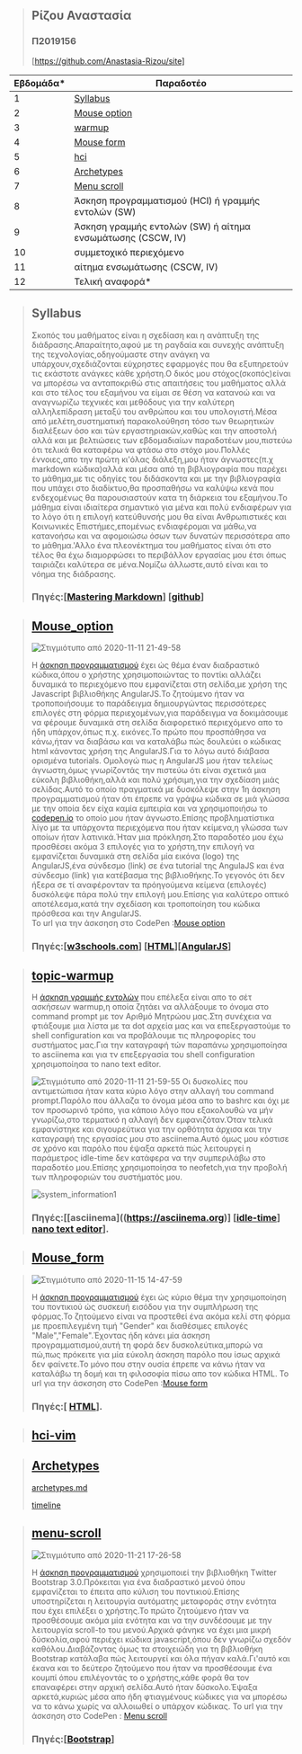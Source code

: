>## **Ρίζου Αναστασία**
>
>### **Π2019156**
> 
>[https://github.com/Anastasia-Rizou/site]

| Εβδομάδα* | Παραδοτέο |
| --- | --- |
| 1 | [Syllabus](#Syllabus) |
| 2 |[Mouse option ](#Mouse_option) |
| 3 | [warmup](#topic-warmup) |
| 4 | [Mouse form ](#Mouse_form) |
| 5 |[hci](#hci-vim)   |
| 6 |[Archetypes](#Archetypes)|
| 7 |[Menu scroll](#menu-scroll)|
| 8 | Άσκηση προγραμματισμού (HCI) ή γραμμής εντολών (SW) |
| 9 | Άσκηση γραμμής εντολών (SW) ή αίτημα ενσωμάτωσης (CSCW, IV) |
| 10 | συμμετοχικό περιεχόμενο |
| 11 | αίτημα ενσωμάτωσης (CSCW, IV) |
| 12 | Τελική αναφορά* |



> ## Syllabus
> Σκοπός του μαθήματος είναι η σχεδίαση και η ανάπτυξη της διάδρασης.Απαραίτητο,αφού με τη ραγδαία και συνεχής ανάπτυξη της τεχνολογίας,οδηγούμαστε στην ανάγκη να υπάρχουν,σχεδιάζονται εύχρηστες εφαρμογές που θα εξυπηρετούν τις εκάστοτε ανάγκες κάθε χρήστη.Ο δικός μου στόχος(σκοπός)είναι να μπορέσω να ανταποκριθώ στις απαιτήσεις του μαθήματος αλλά και στο τέλος του εξαμήνου να είμαι σε θέση να κατανοώ και να αναγνωρίζω τεχνικές και μεθόδους για την καλύτερη αλληλεπίδραση μεταξύ του ανθρώπου και του υπολογιστή.Μέσα από μελέτη,συστηματική παρακολούθηση τόσο των θεωρητικών διαλέξεων όσο και τών εργαστηριακών,καθώς και την αποστολή αλλά και με βελτιώσεις των εβδομαδιαίων παραδοτέων μου,πιστεύω ότι τελικά θα καταφέρω να φτάσω στο στόχο μου.Πολλές έννοιες,απο την πρώτη κι'όλας διάλεξη,μου ήταν άγνωστες(π.χ markdown κώδικα)αλλά και μέσα από τη βιβλιογραφία που παρέχει το μάθημα,με τις οδηγίες του διδάσκοντα και με την βιβλιογραφία που υπάχει στο διαδίκτυο,θα προσπαθήσω να καλύψω κενά που ενδεχομένως θα παρουσιαστούν κατα τη διάρκεια του εξαμήνου.Το μάθημα είναι ιδιαίτερα σημαντικό για μένα και πολύ ενδιαφέρων για το λόγο ότι η επιλογή κατεύθυνσής μου θα είναι Ανθρωπιστικές και Κοινωνικές Επιστήμες,επομένως ενδιαφέρομαι να μάθω,να κατανοήσω και να αφομοιώσω όσων των δυνατών περισσότερα απο το μάθημα.'Αλλο ένα πλεονέκτημα του μαθήματος είναι ότι στο τέλος θα έχω διαμορφώσει το περιβάλλον εργασίας μου έτσι όπως ταιριάζει καλύτερα σε μένα.Νομίζω άλλωστε,αυτό είναι και το νόημα της διάδρασης. 
> ### Πηγές:[[Mastering Markdown](https://guides.github.com/features/mastering-markdown/)] [[github](https://github.com/)]

> ## [Mouse_option](https://github.com/Anastasia-Rizou/site/blob/master/_remix/mouse-option.md)
> ![Στιγμιότυπο από 2020-11-11 21-49-58](https://user-images.githubusercontent.com/72353939/98857747-2885fb00-2468-11eb-9ed6-6e679be5dfa4.png)
>
> Η [άσκηση προγραμματισμού](https://pibook.epidro.me/remix/) έχει ώς θέμα έναν διαδραστικό κώδικα,όπου ο χρήστης χρησιμοποιώντας το ποντίκι αλλάζει δυναμικά το περιεχόμενο που εμφανίζεται στη σελίδα,με χρήση της Javascript βιβλιοθήκης AngularJS.Το ζητούμενο ήταν να τροποποιήσουμε το παράδειγμα δημιουργώντας περισσότερες επιλογές στη φόρμα περιεχομένων,για παράδειγμα να δοκιμάσουμε να φέρουμε δυναμικά στη σελίδα διαφορετικό περιεχόμενο απο το ήδη υπάρχον,όπως π.χ. εικόνες.Το πρώτο που προσπάθησα να κάνω,ήταν να διαβάσω και να καταλάβω πώς δουλεύει ο κώδικας html κάνοντας χρήση της AngularJS.Για το λόγω αυτό διάβασα ορισμένα tutorials. Ομολογώ πως η AngularJS μου ήταν τελείως άγνωστη,όμως γνωρίζοντάς την πιστεύω ότι είναι σχετικά μια εύκολη βιβλιοθήκη,αλλά και πολύ χρήσιμη,για την σχεδίαση μιάς σελίδας.Αυτό το οποίο πραγματικά με δυσκόλεψε στην 1η άσκηση προγραμματισμού ήταν ότι έπρεπε να γράψω κώδικα σε μιά γλώσσα με την οποία δεν είχα καμία εμπειρία και να χρησιμοποιήσω το [codepen.io](https://codepen.io) το οποίο μου ήταν άγνωστο.Επίσης προβληματίστικα λίγο με τα υπάρχοντα περιεχόμενα που ήταν κείμενα,η γλώσσα των οποίων ήταν λατινικά.Ήταν μια πρόκληση.Στο παραδοτέο μου έχω προσθέσει ακόμα 3 επιλογές για το χρήστη,την επιλογή να εμφανίζεται δυναμικά στη σελίδα μία εικόνα (logo) της AngularJS,ένα σύνδεσμο (link) σε ένα tutorial της AngulaJS και ένα σύνδεσμο (link) για κατέβασμα της βιβλιοθήκης.Το γεγονός ότι δεν ήξερα σε τί αναφέρονταν τα πρόηγούμενα κείμενα (επιλογές) δυσκόλεψε πάρα πολύ την επιλογή μου.Επίσης για καλύτερο οπτικό αποτέλεσμα,κατά την σχεδίαση και τροποποίηση του κώδικα πρόσθεσα και την AngularJS.  
> Το url για την άσκσηση στο CodePen :[Mouse option](https://codepen.io/p2019156/pen/pobyWKb)
> ### Πηγές:[[w3schools.com](https://www.w3schools.com/)] [[HTML](https://www.w3schools.com/html/)][[AngularJS](https://www.w3schools.com/angular/)]

> ## [topic-warmup](https://asciinema.org/a/ccRF2NdmRr6kJB1WSOu34CMcX)
> Η [άσκηση γραμμής εντολών](https://github.com/epidrome/dokey) που επέλεξα είναι απο το σέτ ασκήσεων warmup,η οποία ζητάει να αλλάξουμε το όνομα στο command prompt με τον Αριθμό Μητρώου μας.Στη συνέχεια να φτιάξουμε μια λίστα με τα dot αρχεία μας και να επεξεργαστούμε το shell configuration και να προβάλουμε τις πληροφορίες του συστήματος μας.Για την καταγραφή τών παραπάνω χρησιμοποίησα το asciinema και για τν επεξεργασία του shell configuration χρησιμοποίησα το nano text editor.
>
> ![Στιγμιότυπο από 2020-11-11 21-59-55](https://user-images.githubusercontent.com/72353939/98862295-53c01880-246f-11eb-93af-dd70007d0d9d.png)
> Οι δυσκολίες που αντιμετώπισα ήταν κατα κύριο λόγο στην αλλαγή του command prompt.Παρόλο που άλλαζα το όνομα μέσα απο το bashrc και όχι με τον προσωρινό τρόπο, για κάποιο λόγο που εξακολουθώ να μήν γνωρίζω,στο τερματικό η αλλαγή δεν εμφανιζόταν.Όταν τελικά εμφανίστηκε και σιγουρεύτικα για την ορθότητα άρχισα και την καταγραφή της εργασίας μου στο asciinema.Αυτό όμως μου κόστισε σε χρόνο και παρόλο που έψαξα αρκετά πώς λειτουργεί η παράμετρος idle-time δεν κατάφερα να την συμπεριλάβω στο παραδοτέο μου.Επίσης χρησιμοποίησα το neofetch,για την προβολή των πληροφοριών του συστήματός μου.
>
> ![system_information1](https://user-images.githubusercontent.com/72353939/98706182-3879de00-2387-11eb-8cb0-5b1e1bfd64f2.png)
> ### Πηγές:[[asciinema]((https://asciinema.org)] [[idle-time](https://asciinema.org/docs/usage)] [nano text editor](https://www.nano-editor.org/)].

> ## [Mouse_form](https://github.com/Anastasia-Rizou/site/blob/master/_remix/mouse-form.md)

> ![Στιγμιότυπο από 2020-11-15 14-47-59](https://user-images.githubusercontent.com/72353939/99185338-c708a980-2751-11eb-8c91-adc2137563aa.png)
>
> Η [άσκηση προγραμματισμού](https://pibook.epidro.me/remix/) έχει ώς κύριο θέμα την χρησιμοποίηση του ποντικιού ώς συσκευή εισόδου για την συμπλήρωση της φόρμας.Το ζητούμενο είναι να προστεθεί ένα ακόμα κελί στη φόρμα με προεπιλεγμένη τιμή "Gender" και διαθέσιμες επιλογές "Μale","Female".Έχοντας ήδη κάνει μία άσκηση προγραμματισμού,αυτή τη φορά δεν δυσκολεύτικα,μπορώ να πώ,πως πρόκειτε για μία εύκολη άσκηση παρόλο που ίσως αρχικά δεν φαίνετε.Το μόνο που στην ουσία έπρεπε να κάνω ήταν να καταλάβω τη δομή και τη φιλοσοφία πίσω απο τον κώδικα HTML.
> Το url για την άσκσηση στο CodePen :[Mouse form](https://codepen.io/p2019156/pen/XWKZNYm)
> ### Πηγές:[ [HTML](https://www.w3schools.com/html/)].

> ## [hci-vim](https://asciinema.org/a/xqek3iWrWjr8nXDr9CmLl1bAf)

> ## [Archetypes](https://pibook.epidro.me/chapter/archetypes/)
> [archetypes.md](https://github.com/Anastasia-Rizou/site/blob/master/_slides/archetypes.md)
>
> [timeline](https://github.com/Anastasia-Rizou/site/blob/master/_timeline/collaboration.md)

> ## [menu-scroll](https://github.com/Anastasia-Rizou/site/blob/master/_remix/menu-scroll.md)
>
> ![Στιγμιότυπο από 2020-11-21 17-26-58](https://user-images.githubusercontent.com/72353939/99881019-cd01fd00-2c1f-11eb-999a-b7ed1a9ad315.png)
>
> Η [άσκηση προγραμματισμού](https://pibook.epidro.me/remix/) χρησιμοποιεί την βιβλιοθήκη Τwitter Βootstrap 3.0.Πρόκειται για ένα διαδραστικό μενού όπου εμφανίζεται το έπειτα απο κύλιση του ποντικιού.Επίσης υποστηρίζεται η λειτουργία αυτόματης μεταφοράς στην ενότητα που έχει επιλέξει ο χρήστης.Το πρώτο ζητούμενο ήταν να προσθέσουμε ακόμα μία ενότητα και να την συνδέσουμε με την λειτουργία scroll-to του μενού.Αρχικά φάνηκε να έχει μια μικρή δύσκολία,αφού περιέχει κώδικα javascript,όπου δεν γνωρίζω σχεδόν καθόλου.Διαβάζοντας όμως τα στοιχειώδη για τη βιβλιοθήκη Βootstrap κατάλαβα πώς λειτουργεί και όλα πήγαν καλά.Γι'αυτό και έκανα και το δεύτερο ζητούμενο που ήταν να προσθέσουμε ένα κουμπί όπου επιλέγοντάς το ο χρήστης,κάθε φορά θα τον επαναφέρει στην αρχική σελίδα.Αυτό ήταν δύσκολο.Έψαξα αρκετά,κυριώς μέσα απο ήδη φτιαγμένους κώδικες για να μπορέσω να το κάνω χωρίς να αλλοιωθεί ο υπάρχον κώδικας.
> Το url για την άσκσηση στο CodePen : [Menu scroll](https://codepen.io/p2019156/pen/eYzVdax)
> ### Πηγές:[[Βootstrap](https://www.w3schools.com/bootstrap/bootstrap_get_started.asp)]
